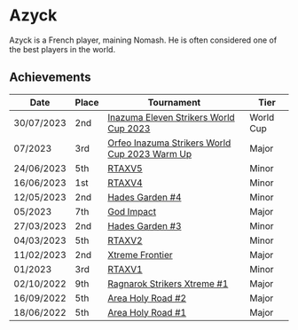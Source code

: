 # Azyck

Azyck is a French player, maining Nomash.
He is often considered one of the best players in the world.

## Achievements

| Date | Place | Tournament | Tier |
| - | - | - | - |
| 30/07/2023 | 2nd | [Inazuma Eleven Strikers World Cup 2023](/inapedia/tournaments/worldcup23.md) | World Cup |
| 07/2023 | 3rd | [Orfeo Inazuma Strikers World Cup 2023 Warm Up](/inapedia/tournaments/misc/orfeowc.md) | Major |
| 24/06/2023 | 5th | [RTAXV5](/inapedia/tournaments/rtaxv/rtaxv5.md) | Minor |
| 16/06/2023 | 1st | [RTAXV4](/inapedia/tournaments/rtaxv/rtaxv4.md) | Minor |
| 12/05/2023 | 2nd | [Hades Garden #4](/inapedia/tournaments/hg/hg4.md) | Minor |
| 05/2023 | 7th | [God Impact](/inapedia/tournaments/misc/godimpact.md) | Major |
| 27/03/2023 | 2nd | [Hades Garden #3](/inapedia/tournaments/hg/hg3.md) | Minor |
| 04/03/2023 | 5th | [RTAXV2](/inapedia/tournaments/rtaxv/rtaxv2.md) | Minor |
| 11/02/2023 | 2nd | [Xtreme Frontier](/inapedia/tournaments/sf/xf.md) | Major |
| 01/2023 | 3rd | [RTAXV1](/inapedia/tournaments/rtaxv/rtaxv1.md) | Minor |
| 02/10/2022 | 9th | [Ragnarok Strikers Xtreme #1](/inapedia/tournaments/ragna/ragnax1.md) | Major |
| 16/09/2022 | 5th | [Area Holy Road #2](/inapedia/tournaments/misc/holyroad2.md) | Major |
| 18/06/2022 | 5th | [Area Holy Road #1](/inapedia/tournaments/misc/holyroad1.md) | Major |
